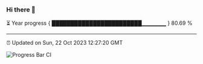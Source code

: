 ### Hi there 👋

⏳ Year progress { ████████████████████████▁▁▁▁▁▁ } 80.69 %

---

⏰ Updated on Sun, 22 Oct 2023 12:27:20 GMT

![Progress Bar CI](https://github.com/liununu/liununu/workflows/Progress%20Bar%20CI/badge.svg)
